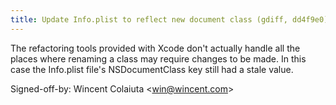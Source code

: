 ```yaml
---
title: Update Info.plist to reflect new document class (gdiff, dd4f9e0)
---
```


The refactoring tools provided with Xcode don't actually handle all the places where renaming a class may require changes to be made. In this case the Info.plist file's NSDocumentClass key still had a stale value.

Signed-off-by: Wincent Colaiuta &lt;win@wincent.com&gt;
